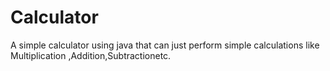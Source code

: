 # Calculator
A simple calculator using java that can just perform simple calculations like Multiplication ,Addition,Subtractionetc.
